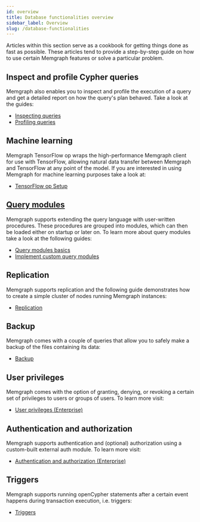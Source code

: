 ```yaml
---
id: overview
title: Database functionalities overview
sidebar_label: Overview
slug: /database-functionalities
---
```


Articles within this section serve as a cookbook for getting
things done as fast as possible. These articles tend to provide a step-by-step
guide on how to use certain Memgraph features or solve a particular problem.

## Inspect and profile Cypher queries

Memgraph also enables you to inspect and profile the execution of a query and get a detailed report
on how the query's plan behaved. Take a look at the guides:
* [Inspecting queries](./inspecting-queries.md)
* [Profiling queries](./profiling-queries.md)

## Machine learning

Memgraph TensorFlow op wraps the high-performance Memgraph client for use with TensorFlow,
allowing natural data transfer between Memgraph and TensorFlow at any point of the model.
If you are interested in using Memgraph for machine learning purposes  take a look at:
* [TensorFlow op Setup](./tensorflow-setup.md)

## [Query modules](/reference-guide/query-modules/overview.md)

Memgraph supports extending the query language with user-written procedures.
These procedures are grouped into modules, which can then be loaded either on startup or later on.
To learn more about query modules take a look at the following guides:
* [Query modules basics](/database-functionalities/query-modules/overview.md)
* [Implement custom query modules](/database-functionalities/query-modules/implement-query-modules.md)

## Replication

Memgraph supports replication and the following guide demonstrates how to create a simple cluster of nodes running
Memgraph instances:
* [Replication](./replication.md)

## Backup

Memgraph comes with a couple of queries that allow you to safely make a backup of the files containing its data:
* [Backup](../reference-guide/backup.md)

## User privileges

Memgraph comes with the option of granting, denying, or revoking a certain set of privileges to users or groups of users.
To learn more visit:
* [User privileges (Enterprise)](./manage-user-privileges.md)

## Authentication and authorization

Memgraph supports authentication and (optional) authorization using a custom-built external auth module.
To learn more visit:
* [Authentication and authorization (Enterprise)](./manage-users-using-ldap.md)

## Triggers

Memgraph supports running openCypher statements after a certain event happens
during transaction execution, i.e. triggers:
* [Triggers](./triggers.md)
